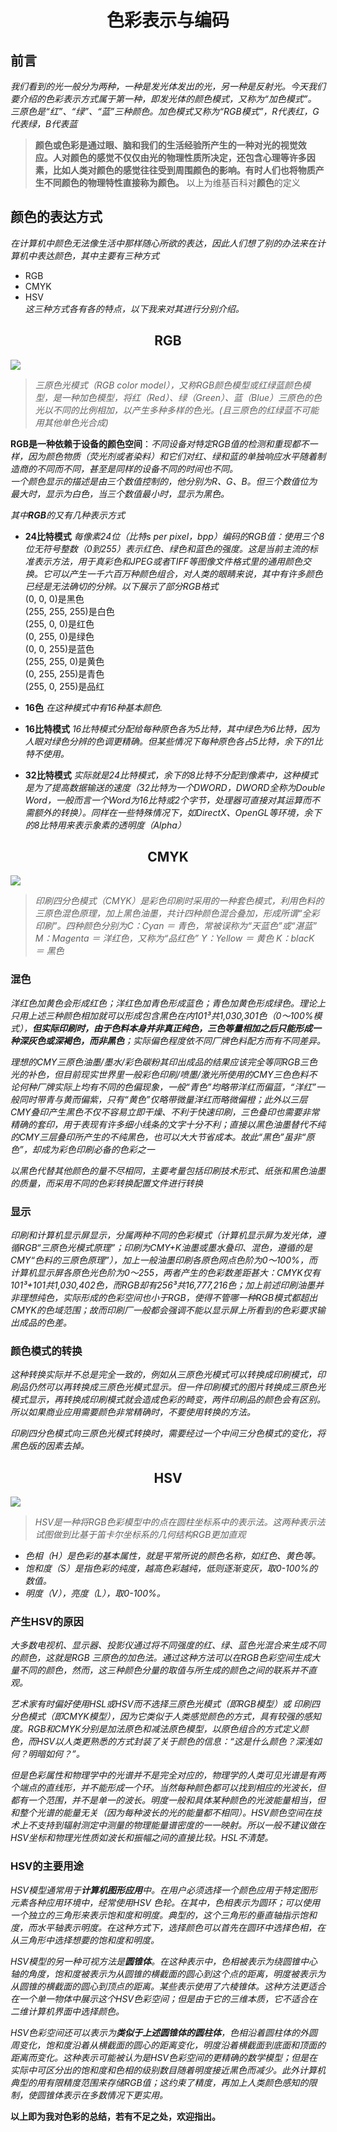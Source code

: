 # <center> 色彩表示与编码</center>   
## 前言   
*我们看到的光一般分为两种，一种是发光体发出的光，另一种是反射光。今天我们要介绍的色彩表示方式属于第一种，即发光体的颜色模式，又称为“加色模式”。  
三原色是“红”、“绿”、“蓝”三种颜色。加色模式又称为“RGB模式”，R代表红，G代表绿，B代表蓝*
>**颜色或色彩是通过眼、脑和我们的生活经验所产生的一种对光的视觉效     应。人对颜色的感觉不仅仅由光的物理性质所决定，还包含心理等许多因  素，比如人类对颜色的感觉往往受到周围颜色的影响。有时人们也将物质产生不同颜色的物理特性直接称为颜色。**    以上为维基百科对**颜色**的定义    
## 颜色的表达方式  
  *在计算机中颜色无法像生活中那样随心所欲的表达，因此人们想了别的办法来在计算机中表达颜色，其中主要有三种方式*  
  * RGB  
  * CMYK
  * HSV  
  *这三种方式各有各的特点，以下我来对其进行分别介绍。*  
##  <center> RGB</center>       
![](https://pic.baike.soso.com/ugc/baikepic2/10446/20160802113101-463093708.jpg/0)
>*三原色光模式（RGB color model），又称RGB颜色模型或红绿蓝颜色模型，是一种加色模型，将红（Red）、绿（Green）、蓝（Blue）三原色的色光以不同的比例相加，以产生多种多样的色光。(且三原色的红绿蓝不可能用其他单色光合成)*  

**RGB是一种依赖于设备的颜色空间**：*不同设备对特定RGB值的检测和重现都不一样，因为颜色物质（荧光剂或者染料）和它们对红、绿和蓝的单独响应水平随着制造商的不同而不同，甚至是同样的设备不同的时间也不同。*    
*一个颜色显示的描述是由三个数值控制的，他分别为R、G、B。但三个数值位为最大时，显示为白色，当三个数值最小时，显示为黑色。*    

   

*其中**RGB**的又有几种表示方式*  
* **24比特模式**  *每像素24位（比特s per pixel，bpp）编码的RGB值：使用三个8位无符号整数（0到255）表示红色、绿色和蓝色的强度。这是当前主流的标准表示方法，用于真彩色和JPEG或者TIFF等图像文件格式里的通用颜色交换。它可以产生一千六百万种颜色组合，对人类的眼睛来说，其中有许多颜色已经是无法确切的分辨。以下展示了部分RGB格式*  
(0, 0, 0)是黑色   
(255, 255, 255)是白色   
(255, 0, 0)是红色   
(0, 255, 0)是绿色   
(0, 0, 255)是蓝色   
(255, 255, 0)是黄色   
(0, 255, 255)是青色  
(255, 0, 255)是品红    
* **16色** *在这种模式中有16种基本颜色.*  
  
* **16比特模式** *16比特模式分配给每种原色各为5比特，其中绿色为6比特，因为人眼对绿色分辨的色调更精确。但某些情况下每种原色各占5比特，余下的1比特不使用。*  
* **32比特模式** *实际就是24比特模式，余下的8比特不分配到像素中，这种模式是为了提高数据输送的速度（32比特为一个DWORD，DWORD全称为Double Word，一般而言一个Word为16比特或2个字节，处理器可直接对其运算而不需额外的转换）。同样在一些特殊情况下，如DirectX、OpenGL等环境，余下的8比特用来表示象素的透明度（Alpha）*   
## <center> CMYK</center>     
![](https://pic.baike.soso.com/p/20130704/20130704154143-134794937.jpg)
>*印刷四分色模式（CMYK）是彩色印刷时采用的一种套色模式，利用色料的三原色混色原理，加上黑色油墨，共计四种颜色混合叠加，形成所谓“全彩印刷”。四种颜色分别为C：Cyan ＝ 青色，常被误称为“天蓝色”或“湛蓝”
M：Magenta ＝ 洋红色，又称为“品红色”
Y：Yellow ＝ 黄色
K：blacK ＝ 黑色*  
### **混色**   
*洋红色加黄色会形成红色；洋红色加青色形成蓝色；青色加黄色形成绿色。理论上只用上述三种颜色相加就可以形成包含黑色在内101³共1,030,301色（0～100%模式），**但实际印刷时，由于色料本身并非真正纯色，三色等量相加之后只能形成一种深灰色或深褐色，而非黑色**；实际偏色程度依不同厂牌色料配方而有不同差异。*

*理想的CMY三原色油墨/墨水/彩色碳粉其印出成品的结果应该完全等同RGB三色光的补色，但目前现实世界里一般彩色印刷/喷墨/激光所使用的CMY三色色料不论何种厂牌实际上均有不同的色偏现象，一般“青色”均略带洋红而偏蓝，“洋红”一般同时带青与黄而偏紫，只有“黄色”仅略带微量洋红而略微偏橙；此外以三层CMY叠印产生黑色不仅不容易立即干燥、不利于快速印刷，三色叠印也需要非常精确的套印，用于表现有许多细小线条的文字十分不利；直接以黑色油墨替代不纯的CMY三层叠印所产生的不纯黑色，也可以大大节省成本。故此“黑色”虽非“原色”，却成为彩色印刷必备的色彩之一*

*以黑色代替其他颜色的量不尽相同，主要考量包括印刷技术形式、纸张和黑色油墨的质量，而采用不同的色彩转换配置文件进行转换*   
### **显示** 
*印刷和计算机显示屏显示，分属两种不同的色彩模式（计算机显示屏为发光体，遵循RGB“三原色光模式原理”；印刷为CMY+K油墨或墨水叠印、混色，遵循的是CMY“色料的三原色原理”），加上一般油墨印刷各原色网点色阶为0～100%，而计算机显示屏各原色光色阶为0～255，两者产生的色彩数差距甚大：CMYK仅有101³+101共1,030,402色，而RGB却有256³共16,777,216色；加上前述印刷油墨并非理想纯色，实际形成的色彩空间也小于RGB，使得不管哪一种RGB模式都超出CMYK的色域范围；故而印刷厂一般都会强调不能以显示屏上所看到的色彩要求输出成品的色差。*     
### **颜色模式的转换**   
*这种转换实际并不总是完全一致的，例如从三原色光模式可以转换成印刷模式，印刷品仍然可以再转换成三原色光模式显示。但一件印刷模式的图片转换成三原色光模式显示，再转换成印刷模式就会造成色彩的畸变，两件印刷品的颜色会有区别。所以如果商业应用需要颜色非常精确时，不要使用转换的方法。*

*印刷四分色模式向三原色光模式转换时，需要经过一个中间三分色模式的变化，将黑色版的因素去掉。*     
## <center> HSV</center>  
![](https://pic.baike.soso.com/ugc/baikepic2/1489/20161010155736-495577673.jpg/0)
>*HSV是一种将RGB色彩模型中的点在圆柱坐标系中的表示法。这两种表示法试图做到比基于笛卡尔坐标系的几何结构RGB更加直观*     

* *色相（H）是色彩的基本属性，就是平常所说的颜色名称，如红色、黄色等。*
* *饱和度（S）是指色彩的纯度，越高色彩越纯，低则逐渐变灰，取0-100%的数值。*
* *明度（V），亮度（L），取0-100%。*   
### **产生HSV的原因** 
*大多数电视机、显示器、投影仪通过将不同强度的红、绿、蓝色光混合来生成不同的颜色，这就是RGB 三原色的加色法。通过这种方法可以在RGB色彩空间生成大量不同的颜色，然而，这三种颜色分量的取值与所生成的颜色之间的联系并不直观。*

*艺术家有时偏好使用HSL或HSV而不选择三原色光模式（即RGB模型）或 印刷四分色模式（即CMYK模型），因为它类似于人类感觉颜色的方式，具有较强的感知度。RGB和CMYK分别是加法原色和减法原色模型，以原色组合的方式定义颜色，而HSV以人类更熟悉的方式封装了关于颜色的信息：“这是什么颜色？深浅如何？明暗如何？”。*

*但是色彩属性和物理学中的光谱并不是完全对应的，物理学的人类可见光谱是有两个端点的直线形，并不能形成一个环。当然每种颜色都可以找到相应的光波长，但都有一个范围，并不是单一的波长。明度一般和具体某种颜色的光波能量相当，但和整个光谱的能量无关（因为每种波长的光的能量都不相同）。HSV颜色空间在技术上不支持到辐射测定中测量的物理能量谱密度的一一映射。所以一般不建议做在HSV坐标和物理光性质如波长和振幅之间的直接比较。HSL不清楚。*  
### **HSV的主要用途**  
*HSV模型通常用于**计算机图形应用**中。在用户必须选择一个颜色应用于特定图形元素各种应用环境中，经常使用HSV 色轮。在其中，色相表示为圆环；可以使用一个独立的三角形来表示饱和度和明度。典型的，这个三角形的垂直轴指示饱和度，而水平轴表示明度。在这种方式下，选择颜色可以首先在圆环中选择色相，在从三角形中选择想要的饱和度和明度。*

*HSV模型的另一种可视方法是**圆锥体**。在这种表示中，色相被表示为绕圆锥中心轴的角度，饱和度被表示为从圆锥的横截面的圆心到这个点的距离，明度被表示为从圆锥的横截面的圆心到顶点的距离。某些表示使用了六棱锥体。这种方法更适合在一个单一物体中展示这个HSV色彩空间；但是由于它的三维本质，它不适合在二维计算机界面中选择颜色。*

*HSV色彩空间还可以表示为**类似于上述圆锥体的圆柱体**，色相沿着圆柱体的外圆周变化，饱和度沿着从横截面的圆心的距离变化，明度沿着横截面到底面和顶面的距离而变化。这种表示可能被认为是HSV色彩空间的更精确的数学模型；但是在实际中可区分出的饱和度和色相的级别数目随着明度接近黑色而减少。此外计算机典型的用有限精度范围来存储RGB值；这约束了精度，再加上人类颜色感知的限制，使圆锥体表示在多数情况下更实用。*     
   
      
      
**以上即为我对色彩的总结，若有不足之处，欢迎指出。**









